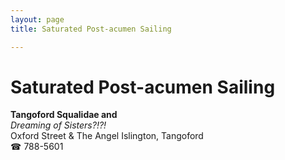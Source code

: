 ```yaml
---
layout: page 
title: Saturated Post-acumen Sailing

---
```



# Saturated Post-acumen Sailing


 **Tangoford Squalidae and**  
_Dreaming of Sisters?!?!_  
Oxford Street & The Angel Islington, Tangoford  
☎ 788-5601

